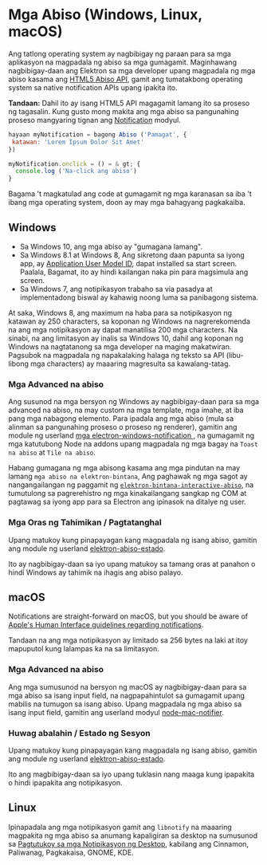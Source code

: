 # Mga Abiso (Windows, Linux, macOS)

Ang tatlong operating system ay nagbibigay ng paraan para sa mga aplikasyon na magpadala ng abiso sa mga gumagamit. Maginhawang nagbibigay-daan ang Elektron sa mga developer upang magpadala ng mga abiso kasama ang [HTML5 Abiso API](https://notifications.spec.whatwg.org/), gamit ang tumatakbong operating system sa native notification APIs upang ipakita ito.

**Tandaan:** Dahil ito ay isang HTML5 API magagamit lamang ito sa proseso ng tagasalin. Kung gusto mong makita ang mga abiso sa pangunahing proseso mangyaring tignan ang [Notification](../api/notification.md) modyul.

```javascript
hayaan myNotification = bagong Abiso ('Pamagat', {
 katawan: 'Lorem Ipsum Dolor Sit Amet'
})

myNotification.onclick = () = & gt; {
  console.log ('Na-click ang abiso')
}
```

Bagama 't magkatulad ang code at gumagamit ng mga karanasan sa iba 't ibang mga operating system, doon ay may mga bahagyang pagkakaiba.

## Windows

* Sa Windows 10, ang mga abiso ay "gumagana lamang".
* Sa Windows 8.1 at Windows 8, Ang sikretong daan papunta sa iyong app, ay [Application User Model ID](https://msdn.microsoft.com/en-us/library/windows/desktop/dd378459(v=vs.85).aspx), dapat installed sa start screen. Paalala, Bagamat, ito ay hindi kailangan naka pin para magsimula ang screen.
* Sa Windows 7, ang notipikasyon trabaho sa via pasadya at implementadong biswal ay kahawig noong luma sa panibagong sistema.

At saka, Windows 8, ang maximum na haba para sa notipikasyon ng katawan ay 250 characters, sa koponan ng Windows na nagrerekomenda na ang mga notipikasyon ay dapat manatilisa 200 mga characters. Na sinabi, na ang limitasyon ay inalis sa Windows 10, dahil ang koponan ng Windows na nagtatanong sa mga developer na maging makatwiran. Pagsubok na magpadala ng napakalaking halaga ng teksto sa API (libu-libong mga characters) ay maaaring magresulta sa kawalang-tatag.

### Mga Advanced na abiso

Ang susunod na mga bersyon ng Windows ay nagbibigay-daan para sa mga advanced na abiso, na may custom na mga template, mga imahe, at iba pang mga nabagong elemento. Para ipadala ang mga abiso (mula sa alinman sa pangunahing proseso o proseso ng renderer), gamitin ang module ng userland [ mga electron-windows-notification ](https://github.com/felixrieseberg/electron-windows-notifications), na gumagamit ng mga katutubong Node na addons upang magpadala ng mga bagay na `Toast na abiso` at ` Tile na abiso `.

Habang gumagana ng mga abisong kasama ang mga pindutan na may lamang ` mga abiso na elektron-bintana `, Ang paghawak ng mga sagot ay nangangailangan ng paggamit ng [` elektron-bintana-interactive-abiso `](https://github.com/felixrieseberg/electron-windows-interactive-notifications), na tumutulong sa pagrerehistro ng mga kinakailangang sangkap ng COM at pagtawag sa iyong app para sa Electron ang ipinasok na ditalye ng user.

### Mga Oras ng Tahimikan / Pagtatanghal

Upang matukoy kung pinapayagan kang magpadala ng isang abiso, gamitin ang module ng userland [ elektron-abiso-estado](https://github.com/felixrieseberg/electron-notification-state).

Ito ay nagbibigay-daan sa iyo upang matukoy sa tamang oras at panahon o hindi Windows ay tahimik na ihagis ang abiso palayo.

## macOS

Notifications are straight-forward on macOS, but you should be aware of [Apple's Human Interface guidelines regarding notifications](https://developer.apple.com/library/mac/documentation/UserExperience/Conceptual/OSXHIGuidelines/NotificationCenter.html).

Tandaan na ang mga notipikasyon ay limitado sa 256 bytes na laki at itoy mapuputol kung lalampas ka na sa limitasyon.

### Mga Advanced na abiso

Ang mga sumusunod na bersyon ng macOS ay nagbibigay-daan para sa mga abiso sa isang input field, na nagpapahintulot sa gumagamit upang mabilis na tumugon sa isang abiso. Upang magpadala ng mga abiso sa isang input field, gamitin ang userland modyul [node-mac-notifier](https://github.com/CharlieHess/node-mac-notifier).

### Huwag abalahin / Estado ng Sesyon

Upang matukoy kung pinapayagan kang magpadala ng isang abiso, gamitin ang module ng userland [ elektron-abiso-estado](https://github.com/felixrieseberg/electron-notification-state).

Ito ang magbibigay-daan sa iyo upang tuklasin nang maaga kung ipapakita o hindi ipapakita ang notipikasyon.

## Linux

Ipinapadala ang mga notipikasyon gamit ang `libnotify` na maaaring magpakita ng mga abiso sa anumang kapaligiran sa desktop na sumusunod sa [Pagtutukoy sa mga Notipikasyon ng Desktop](https://developer.gnome.org/notification-spec/), kabilang ang Cinnamon, Paliwanag, Pagkakaisa, GNOME, KDE.